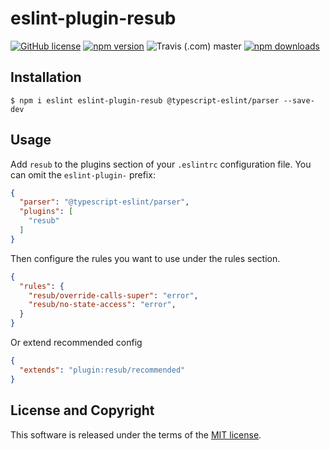 # eslint-plugin-resub

[![GitHub license](https://img.shields.io/badge/license-MIT-blue.svg?style=flat-square)](https://github.com/a-tarasyuk/eslint-plugin-resub/blob/master/LICENSE) [![npm version](https://img.shields.io/npm/v/eslint-plugin-resub.svg?style=flat-square)](https://www.npmjs.com/package/eslint-plugin-resub) ![Travis (.com) master](https://img.shields.io/travis/com/a-tarasyuk/eslint-plugin-resub/master.svg?style=flat-square) [![npm downloads](https://img.shields.io/npm/dm/eslint-plugin-resub.svg?style=flat-square)](https://www.npmjs.com/package/eslint-plugin-resub)

## Installation

```
$ npm i eslint eslint-plugin-resub @typescript-eslint/parser --save-dev
```

## Usage

Add `resub` to the plugins section of your `.eslintrc` configuration file. You can omit the `eslint-plugin-` prefix:

```json
{
  "parser": "@typescript-eslint/parser",
  "plugins": [
    "resub"
  ]
}
```

Then configure the rules you want to use under the rules section.

```json
{
  "rules": {
    "resub/override-сalls-super": "error",
    "resub/no-state-access": "error",
  }
}
```

Or extend recommended config

```json
{
  "extends": "plugin:resub/recommended"
}
```

## License and Copyright

This software is released under the terms of the [MIT license](https://github.com/a-tarasyuk/eslint-plugin-resub/blob/master/LICENSE.md).